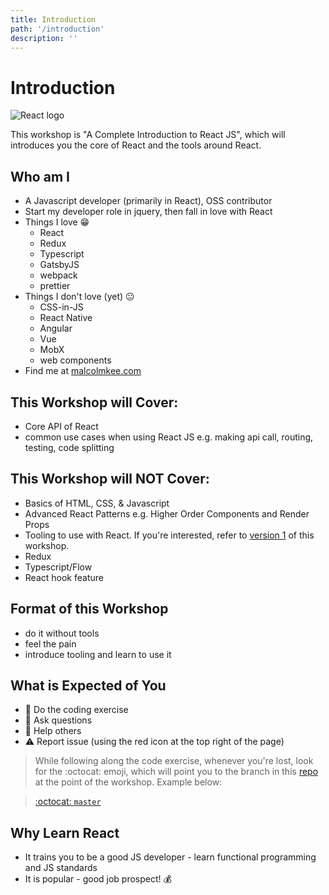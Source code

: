```yaml
---
title: Introduction
path: '/introduction'
description: ''
---
```


# Introduction

![React logo](react-logo.png)

This workshop is "A Complete Introduction to React JS", which will introduces you the core of React and the tools around React.

## Who am I

- A Javascript developer (primarily in React), OSS contributor
- Start my developer role in jquery, then fall in love with React
- Things I love :grin:
  - React
  - Redux
  - Typescript
  - GatsbyJS
  - webpack
  - prettier
- Things I don't love (yet) :neutral_face:
  - CSS-in-JS
  - React Native
  - Angular
  - Vue
  - MobX
  - web components
- Find me at [malcolmkee.com](https://malcolmkee.com)

## This Workshop will Cover:

- Core API of React
- common use cases when using React JS e.g. making api call, routing, testing, code splitting

## This Workshop will NOT Cover:

- Basics of HTML, CSS, & Javascript
- Advanced React Patterns e.g. Higher Order Components and Render Props
- Tooling to use with React. If you're interested, refer to [version 1][v1-website] of this workshop.
- Redux
- Typescript/Flow
- React hook feature

## Format of this Workshop

- do it without tools
- feel the pain
- introduce tooling and learn to use it

## What is Expected of You

- :pencil: Do the coding exercise
- :raising_hand: Ask questions
- :two_men_holding_hands: Help others
- :warning: Report issue (using the red icon at the top right of the page)

> While following along the code exercise, whenever you're lost, look for the :octocat: emoji, which will point you to the branch in this [repo][code-along-repo] at the point of the workshop. Example below:

> [:octocat: `master`](https://github.com/malcolm-kee/react-movie-app/tree/master)

## Why Learn React

- It trains you to be a good JS developer - learn functional programming and JS standards
- It is popular - good job prospect! :moneybag:

[v1-website]: https://intro-to-react-js.netlify.com/
[code-along-repo]: https://github.com/malcolm-kee/react-movie-app
